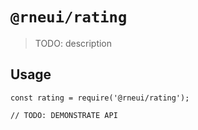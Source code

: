 # `@rneui/rating`

> TODO: description

## Usage

```
const rating = require('@rneui/rating');

// TODO: DEMONSTRATE API
```

